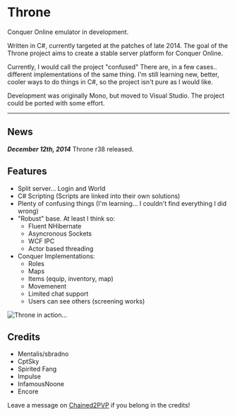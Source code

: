Throne
===============================================

Conquer Online emulator in development.

Written in C#, currently targeted at the patches of late 2014. 
The goal of the Throne project aims to create a stable server platform for Conquer Online.

Currently, I would call the project "confused"
There are, in a few cases.. different implementations of the same thing. 
I'm still learning new, better, cooler ways to do things in C#, so the project isn't pure as I would like.

Development was originally Mono, but moved to Visual Studio. The project could be ported with some effort.
******************************

News
----
***December 12th, 2014*** Throne r38 released.


Features
--------
 - Split server... Login and World
 - C# Scripting (Scripts are linked into their own solutions)
 - Plenty of confusing things (I'm learning... I couldn't find everything I did wrong)
 - "Robust" base. At least I think so:
   - Fluent NHibernate
   - Asyncronous Sockets
   - WCF IPC
   - Actor based threading
 - Conquer Implementations:
   - Roles
   - Maps
   - Items (equip, inventory, map)
   - Movemenent
   - Limited chat support
   - Users can see others (screening works)

![Throne in action...](http://i.imgur.com/tZs4aeu.jpg)



Credits
-------
- Mentalis/sbradno
- CptSky
- Spirited Fang
- Impulse
- InfamousNoone
- Encore

Leave a message on [Chained2PVP](http://chained2pvp.com/topic/332-throne-project-development/) if you belong in the credits!



